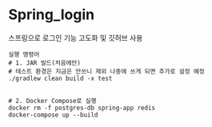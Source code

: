 # Spring_login

스프링으로 로그인 기능 고도화 및 깃허브 사용

```declarative
실행 명령어
# 1. JAR 빌드(처음에만)
# 테스트 환경은 지금은 안쓰니 제외 나중에 쓰게 되면 추가로 설정 예정
./gradlew clean build -x test


# 2. Docker Compose로 실행
docker rm -f postgres-db spring-app redis
docker-compose up --build
```